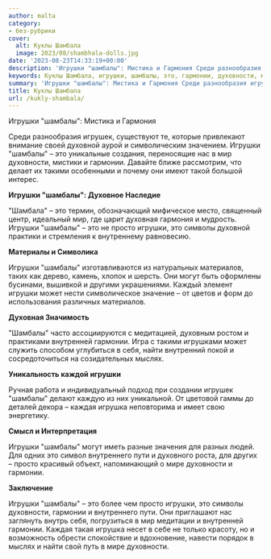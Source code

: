 ```yaml
---
author: malta
category:
- без-рубрики
cover:
  alt: Куклы Шамбала
  image: 2023/08/shambhala-dolls.jpg
date: '2023-08-23T14:33:19+00:00'
description: 'Игрушки "шамбалы": Мистика и Гармония Среди разнообразия игрушек, существуют те, которые привлекают внимание своей духовной аурой и символическим...'
keywords: Куклы Шамбала, игрушки, шамбалы, это, гармонии, духовности, мир, просто, гармония, игрушек, духовной, такими, духовная, символы, материалов, могут
summary: 'Игрушки "шамбалы": Мистика и Гармония Среди разнообразия игрушек, существуют те, которые привлекают внимание своей духовной аурой и символическим...'
title: Куклы Шамбала
url: /kukly-shambala/
---
```


Игрушки "шамбалы": Мистика и Гармония

Среди разнообразия игрушек, существуют те, которые привлекают внимание своей духовной аурой и символическим значением. Игрушки "шамбалы" – это уникальные создания, переносящие нас в мир духовности, мистики и гармонии. Давайте ближе рассмотрим, что делает их такими особенными и почему они имеют такой большой интерес.

**Игрушки "шамбалы": Духовное Наследие**

"Шамбала" – это термин, обозначающий мифическое место, священный центр, идеальный мир, где царит духовная гармония и мудрость. Игрушки "шамбалы" – это не просто игрушки, это символы духовной практики и стремления к внутреннему равновесию.

**Материалы и Символика**

Игрушки "шамбалы" изготавливаются из натуральных материалов, таких как дерево, камень, хлопок и шерсть. Они могут быть оформлены бусинами, вышивкой и другими украшениями. Каждый элемент игрушки может нести символическое значение – от цветов и форм до использования различных материалов.

**Духовная Значимость**

"Шамбалы" часто ассоциируются с медитацией, духовным ростом и практиками внутренней гармонии. Игра с такими игрушками может служить способом углубиться в себя, найти внутренний покой и сосредоточиться на созидательных мыслях.

**Уникальность каждой игрушки**

Ручная работа и индивидуальный подход при создании игрушек "шамбалы" делают каждую из них уникальной. От цветовой гаммы до деталей декора – каждая игрушка неповторима и имеет свою энергетику.

**Смысл и Интерпретация**

Игрушки "шамбалы" могут иметь разные значения для разных людей. Для одних это символ внутреннего пути и духовного роста, для других – просто красивый объект, напоминающий о мире духовности и гармонии.

**Заключение**

Игрушки "шамбалы" – это более чем просто игрушки, это символы духовности, гармонии и внутреннего пути. Они приглашают нас заглянуть внутрь себя, погрузиться в мир медитации и внутренней гармонии. Каждая такая игрушка несет в себе не только красоту, но и возможность обрести спокойствие и вдохновение, навести порядок в мыслях и найти свой путь в мире духовности.
